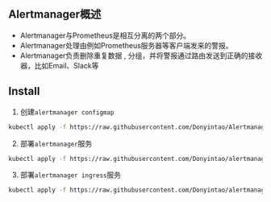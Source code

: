## Alertmanager概述

- Alertmanager与Prometheus是相互分离的两个部分。
- Alertmanager处理由例如Prometheus服务器等客户端发来的警报。
- Alertmanager负责删除重复数据 , 分组，并将警报通过路由发送到正确的接收器，比如Email、Slack等

## Install
1. 创建`alertmanager configmap`
```sh
kubectl apply -f https://raw.githubusercontent.com/Donyintao/Alertmanager/master/alertmanager-configmap.yaml
```

2. 部署`alertmanager`服务
```sh
kubectl apply -f https://raw.githubusercontent.com/Donyintao/alertmanager/master/alertmanager-deployment.yaml
```

3. 部署`alertmanager ingress`服务
```sh
kubectl apply -f https://raw.githubusercontent.com/Donyintao/alertmanager/master/alertmanager-ingress.yaml
```
